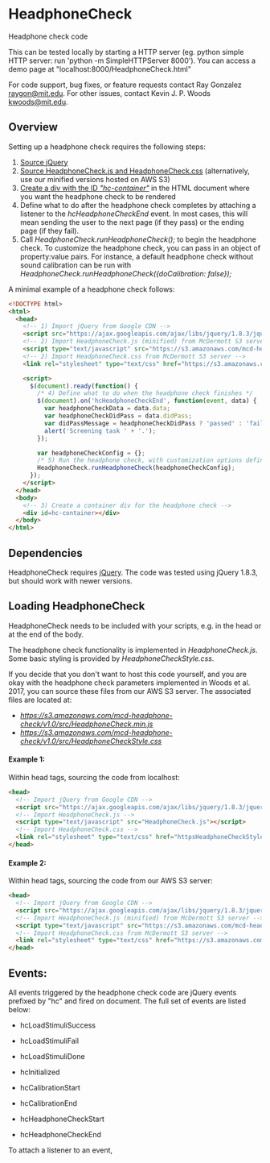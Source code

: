 # HeadphoneCheck
Headphone check code

This can be tested locally by starting a HTTP server (eg. python simple HTTP server: run 'python -m SimpleHTTPServer 8000'). You can access a demo page at "localhost:8000/HeadphoneCheck.html"

For code support, bug fixes, or feature requests contact Ray Gonzalez raygon@mit.edu. For other issues, contact Kevin J. P. Woods kwoods@mit.edu.

## Overview
Setting up a headphone check requires the following steps:

1. [Source jQuery](#dependencies)
2. [Source HeadphoneCheck.js and HeadphoneCheck.css](#loading-headphonecheck) (alternatively, use our minified versions hosted on AWS S3)
3. [Create a div with the ID *"hc-container"*](#) in the HTML document where you want the headphone check to be rendered
4. Define what to do after the headphone check completes by attaching a listener to the *hcHeadphoneCheckEnd* event. In most cases, this will mean sending the user to the next page (if they pass) or the ending page (if they fail).
5. Call *HeadphoneCheck.runHeadphoneCheck();* to begin the headphone check. To customize the headphone check, you can pass in an object of property:value pairs. For instance, a default headphone check without sound calibration can be run with *HeadphoneCheck.runHeadphoneCheck({doCalibration: false});*

A minimal example of a headphone check follows:

```html
<!DOCTYPE html>
<html>
  <head>
    <!-- 1) Import jQuery from Google CDN -->
    <script src="https://ajax.googleapis.com/ajax/libs/jquery/1.8.3/jquery.min.js"></script>
    <!-- 2) Import HeadphoneCheck.js (minified) from McDermott S3 server -->
    <script type="text/javascript" src="https://s3.amazonaws.com/mcd-headphone-check/v1.0/src/HeadphoneCheck.min.js"></script>
    <!-- 2) Import HeadphoneCheck.css from McDermott S3 server -->
    <link rel="stylesheet" type="text/css" href="https://s3.amazonaws.com/mcd-headphone-check/v1.0/src/HeadphoneCheckStyle.css">

    <script>
      $(document).ready(function() {
        /* 4) Define what to do when the headphone check finishes */
        $(document).on('hcHeadphoneCheckEnd', function(event, data) {
          var headphoneCheckData = data.data;
          var headphoneCheckDidPass = data.didPass;
          var didPassMessage = headphoneCheckDidPass ? 'passed' : 'failed';
          alert('Screening task ' + '.');
        });

        var headphoneCheckConfig = {};
        /* 5) Run the headphone check, with customization options defined in headphoneCheckConfig */
        HeadphoneCheck.runHeadphoneCheck(headphoneCheckConfig);
      });
    </script>
  </head>
  <body>
    <!-- 3) Create a container div for the headphone check -->
    <div id=hc-container></div>
  </body>
</html>
```

## Dependencies
HeadphoneCheck requires [jQuery](https://jquery.com). The code was tested using jQuery 1.8.3, but should work with newer versions.

## Loading HeadphoneCheck
HeadphoneCheck needs to be included with your scripts, e.g. in the head or at the end of the body.

The headphone check functionality is implemented in *HeadphoneCheck.js*. Some basic styling is provided by *HeadphoneCheckStyle.css*. 

If you decide that you don't want to host this code yourself, and you are okay with the headphone check parameters implemented in Woods et al. 2017, you can source these files from our AWS S3 server. The associated files are located at: 

+ *https://s3.amazonaws.com/mcd-headphone-check/v1.0/src/HeadphoneCheck.min.js*
+ *https://s3.amazonaws.com/mcd-headphone-check/v1.0/src/HeadphoneCheckStyle.css*

#### Example 1:
Within head tags, sourcing the code from localhost:

```html
<head>
  <!-- Import jQuery from Google CDN -->
  <script src="https://ajax.googleapis.com/ajax/libs/jquery/1.8.3/jquery.min.js"></script>
  <!-- Import HeadphoneCheck.js -->
  <script type="text/javascript" src="HeadphoneCheck.js"></script>
  <!-- Import HeadphoneCheck.css -->
  <link rel="stylesheet" type="text/css" href="httpsHeadphoneCheckStyle.css">
</head>
```

#### Example 2:
Within head tags, sourcing the code from our AWS S3 server:

```html
<head>
  <!-- Import jQuery from Google CDN -->
  <script src="https://ajax.googleapis.com/ajax/libs/jquery/1.8.3/jquery.min.js"></script>
  <!-- Import HeadphoneCheck.js (minified) from McDermott S3 server -->
  <script type="text/javascript" src="https://s3.amazonaws.com/mcd-headphone-check/v1.0/src/HeadphoneCheck.min.js"></script>
  <!-- Import HeadphoneCheck.css from McDermott S3 server -->
  <link rel="stylesheet" type="text/css" href="https://s3.amazonaws.com/mcd-headphone-check/v1.0/src/HeadphoneCheckStyle.css">
</head>
```

## Events:
All events triggered by the headphone check code are jQuery events prefixed by "hc" and fired on document. The full set of events are listed below:

+ hcLoadStimuliSuccess
+ hcLoadStimuliFail
+ hcLoadStimuliDone

+ hcInitialized

+ hcCalibrationStart
+ hcCalibrationEnd

+ hcHeadphoneCheckStart
+ hcHeadphoneCheckEnd

To attach a listener to an event, 
